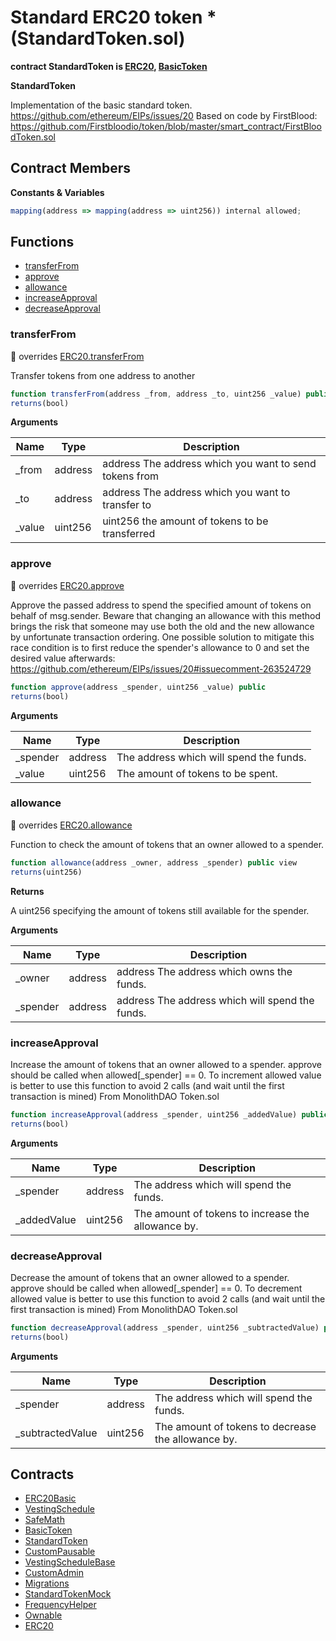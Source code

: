 ﻿# Standard ERC20 token  * (StandardToken.sol)

**contract StandardToken is [ERC20](ERC20.md), [BasicToken](BasicToken.md)**

**StandardToken**

Implementation of the basic standard token.
https://github.com/ethereum/EIPs/issues/20
Based on code by FirstBlood: https://github.com/Firstbloodio/token/blob/master/smart_contract/FirstBloodToken.sol

## Contract Members
**Constants & Variables**

```js
mapping(address => mapping(address => uint256)) internal allowed;
```

## Functions

- [transferFrom](#transferfrom)
- [approve](#approve)
- [allowance](#allowance)
- [increaseApproval](#increaseapproval)
- [decreaseApproval](#decreaseapproval)

### transferFrom

:small_red_triangle: overrides [ERC20.transferFrom](ERC20.md#transferfrom)

Transfer tokens from one address to another

```js
function transferFrom(address _from, address _to, uint256 _value) public
returns(bool)
```

**Arguments**

| Name        | Type           | Description  |
| ------------- |------------- | -----|
| _from | address | address The address which you want to send tokens from | 
| _to | address | address The address which you want to transfer to | 
| _value | uint256 | uint256 the amount of tokens to be transferred | 

### approve

:small_red_triangle: overrides [ERC20.approve](ERC20.md#approve)

Approve the passed address to spend the specified amount of tokens on behalf of msg.sender.
Beware that changing an allowance with this method brings the risk that someone may use both the old
and the new allowance by unfortunate transaction ordering. One possible solution to mitigate this
race condition is to first reduce the spender's allowance to 0 and set the desired value afterwards:
https://github.com/ethereum/EIPs/issues/20#issuecomment-263524729

```js
function approve(address _spender, uint256 _value) public
returns(bool)
```

**Arguments**

| Name        | Type           | Description  |
| ------------- |------------- | -----|
| _spender | address | The address which will spend the funds. | 
| _value | uint256 | The amount of tokens to be spent. | 

### allowance

:small_red_triangle: overrides [ERC20.allowance](ERC20.md#allowance)

Function to check the amount of tokens that an owner allowed to a spender.

```js
function allowance(address _owner, address _spender) public view
returns(uint256)
```

**Returns**

A uint256 specifying the amount of tokens still available for the spender.

**Arguments**

| Name        | Type           | Description  |
| ------------- |------------- | -----|
| _owner | address | address The address which owns the funds. | 
| _spender | address | address The address which will spend the funds. | 

### increaseApproval

Increase the amount of tokens that an owner allowed to a spender.
approve should be called when allowed[_spender] == 0. To increment
allowed value is better to use this function to avoid 2 calls (and wait until
the first transaction is mined)
From MonolithDAO Token.sol

```js
function increaseApproval(address _spender, uint256 _addedValue) public
returns(bool)
```

**Arguments**

| Name        | Type           | Description  |
| ------------- |------------- | -----|
| _spender | address | The address which will spend the funds. | 
| _addedValue | uint256 | The amount of tokens to increase the allowance by. | 

### decreaseApproval

Decrease the amount of tokens that an owner allowed to a spender.
approve should be called when allowed[_spender] == 0. To decrement
allowed value is better to use this function to avoid 2 calls (and wait until
the first transaction is mined)
From MonolithDAO Token.sol

```js
function decreaseApproval(address _spender, uint256 _subtractedValue) public
returns(bool)
```

**Arguments**

| Name        | Type           | Description  |
| ------------- |------------- | -----|
| _spender | address | The address which will spend the funds. | 
| _subtractedValue | uint256 | The amount of tokens to decrease the allowance by. | 

## Contracts

- [ERC20Basic](ERC20Basic.md)
- [VestingSchedule](VestingSchedule.md)
- [SafeMath](SafeMath.md)
- [BasicToken](BasicToken.md)
- [StandardToken](StandardToken.md)
- [CustomPausable](CustomPausable.md)
- [VestingScheduleBase](VestingScheduleBase.md)
- [CustomAdmin](CustomAdmin.md)
- [Migrations](Migrations.md)
- [StandardTokenMock](StandardTokenMock.md)
- [FrequencyHelper](FrequencyHelper.md)
- [Ownable](Ownable.md)
- [ERC20](ERC20.md)
